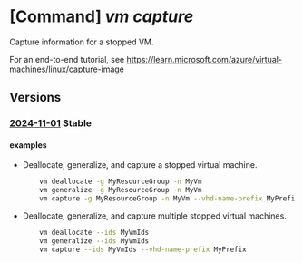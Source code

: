 # [Command] _vm capture_

Capture information for a stopped VM.

For an end-to-end tutorial, see https://learn.microsoft.com/azure/virtual-machines/linux/capture-image

## Versions

### [2024-11-01](/Resources/mgmt-plane/L3N1YnNjcmlwdGlvbnMve30vcmVzb3VyY2Vncm91cHMve30vcHJvdmlkZXJzL21pY3Jvc29mdC5jb21wdXRlL3ZpcnR1YWxtYWNoaW5lcy97fS9jYXB0dXJl/2024-11-01.xml) **Stable**

<!-- mgmt-plane /subscriptions/{}/resourcegroups/{}/providers/microsoft.compute/virtualmachines/{}/capture 2024-11-01 -->

#### examples

- Deallocate, generalize, and capture a stopped virtual machine.
    ```bash
        vm deallocate -g MyResourceGroup -n MyVm
        vm generalize -g MyResourceGroup -n MyVm
        vm capture -g MyResourceGroup -n MyVm --vhd-name-prefix MyPrefix
    ```

- Deallocate, generalize, and capture multiple stopped virtual machines.
    ```bash
        vm deallocate --ids MyVmIds
        vm generalize --ids MyVmIds
        vm capture --ids MyVmIds --vhd-name-prefix MyPrefix
    ```
